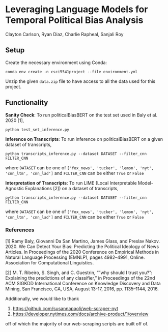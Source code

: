 # Leveraging Language Models for Temporal Political Bias Analysis

Clayton Carlson, Ryan Diaz, Charlie Rapheal, Sanjali Roy

## Setup

Create the necessary environment using Conda:

`conda env create -n csci5541project --file environment.yml`

Unzip the given `data.zip` file to have access to all the data used for this project.

## Functionality

**Sanity Check**: To run politicalBiasBERT on the test set used in Baly et al. 2020 [1], 

`python test_set_inference.py`

**Inference on Transcripts**: To run inference on politicalBiasBERT on a given dataset of transcripts,

`python transcripts_inference.py --dataset DATASET --filter_cnn FILTER_CNN`

where `DATASET` can be one of `['fox_news', 'tucker', 'lemon', 'nyt', 'cnn_ltm', 'cnn_lad']` and `FILTER_CNN` can be either `True` or `False`

**Interpretation of Transcripts**: To run LIME (Local Interpretable Model-Agnostic Explanations [2]) on a dataset of transcripts,

`python transcripts_inference.py --dataset DATASET --filter_cnn FILTER_CNN`

where `DATASET` can be one of `['fox_news', 'tucker', 'lemon', 'nyt', 'cnn_ltm', 'cnn_lad']` and `FILTER_CNN` can be either `True` or `False`

### References

\[1\] Ramy Baly, Giovanni Da San Martino, James Glass, and Preslav Nakov. 2020. We Can Detect Your Bias: Predicting the Political Ideology of News Articles. In Proceedings of the 2020 Conference on Empirical Methods in Natural Language Processing (EMNLP), pages 4982–4991, Online. Association for Computational Linguistics.

\[2\] M. T. Ribeiro, S. Singh, and C. Guestrin, “”why should I trust you?”: Explaining the predictions of any classifier,” in Proceedings of the 22nd ACM SIGKDD International Conference on Knowledge Discovery and Data Mining, San Francisco, CA, USA, August 13-17, 2016, pp. 1135–1144, 2016.

Additionally, we would like to thank

1. https://github.com/susannapaoli/web-scraper-nyt
2. https://developer.nytimes.com/docs/archive-product/1/overview

off of which the majority of our web-scraping scripts are built off of.

